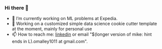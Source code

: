 ### Hi there 👋
- 🔭 I’m currently working on ML problems at Expedia.
- 🤔 Working on a customized simple data science cookie cutter template at the moment, mainly for personal use
- 📫 How to reach me: [linkedin](https://www.linkedin.com/in/momalle/) or email "$(longer version of mike: hint ends in L).omalley1011 at gmail.com".
